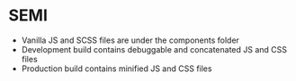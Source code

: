 # SEMI

* Vanilla JS and SCSS files are under the components folder
* Development build contains debuggable and concatenated JS and CSS files
* Production build contains minified JS and CSS files
